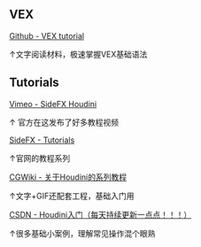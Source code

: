 ## VEX

[Github - VEX tutorial](https://github.com/jtomori/vex_tutorial)

↑文字阅读材料，极速掌握VEX基础语法

## Tutorials

[Vimeo - SideFX Houdini](https://vimeo.com/goprocedural)

↑ 官方在这发布了好多教程视频

[SideFX - Tutorials](https://www.sidefx.com/tutorials/)

↑官网的教程系列

[CGWiki - 关于Houdini的系列教程](https://tokeru.com/cgwiki/HoudiniGettingStarted.html)

↑文字+GIF还配套工程，基础入门用

[CSDN - Houdini入门（每天持续更新一点点！！！）](https://blog.csdn.net/xu1747902112/article/details/137016893)

↑很多基础小案例，理解常见操作混个眼熟


